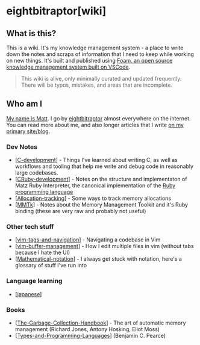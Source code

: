 # eightbitraptor[wiki]

## What is this?

This is a wiki. It's my knowledge management system - a place to write down the
notes and scraps of information that I need to keep while working on new things.
It's built and published using [Foam, an open source knowledge management system
built on VSCode](https://foambubble.github.io/foam/).

> This wiki is alive, only minimally curated and updated frequently. There will
> be typos, mistakes, and areas that are incomplete.

## Who am I

[My name is Matt](https://www.eightbitraptor.com/about). I go by
[eightbitraptor](https://www.eightbitraptor.com) almost everywhere on the
internet. You can read more about me, and also longer articles that I write [on
my primary site/blog](https://www.eightbitraptor.com).

### Dev Notes
* [[C-development]] - Things I've learned about writing C, as well as workflows
  and tooling that help me write and debug code in reasonably large codebases.
* [[CRuby-development]] - Notes on the structure and implementaton of Matz Ruby
  Interpreter, the canonical implementation of the [Ruby programming
  language](https://www.ruby-lang.org)
* [[Allocation-tracking]] - Some ways to track memory allocations
* [[MMTk]] - Notes about the Memory Management Toolkit and it's Ruby binding
  (these are very raw and probably not useful)

### Other tech stuff
* [[vim-tags-and-navigation]] - Navigating a codebase in Vim
* [[vim-buffer-management]] - How I edit multiple files in vim (without tabs
  because I hate the UI)
* [[Mathematical-notation]] - I always get stuck with notation, here's a
  glossary of stuff I've run into

### Language learning
* [[japanese]]

### Books

* [[The-Garbage-Collection-Handbook]] - The art of automatic memory management
  (Richard Jones, Antony Hosking, Eliot Moss)
* [[Types-and-Programming-Languages]] (Benjamin C. Pearce)

<!--<script src="{{ base.url | prepend: site.url }}/assets/dev-notes.js"></script><script>
</script>-->


[//begin]: # "Autogenerated link references for markdown compatibility"
[C-development]: c-development "C Development"
[CRuby-development]: cruby-development "CRuby Development"
[Allocation-tracking]: allocation-tracking "Allocation Tracking"
[MMTk]: mmtk "MMTk"
[vim-tags-and-navigation]: vim-tags-and-navigation "Vim Tags and Navigation"
[vim-buffer-management]: vim-buffer-management "Vim Buffer Management"
[Mathematical-notation]: mathematical-notation "Mathematical Notation"
[japanese]: japanese "Japanese"
[The-Garbage-Collection-Handbook]: the-garbage-collection-handbook "The Garbage Collection Handbook"
[Types-and-Programming-Languages]: types-and-programming-languages "Types and Programming Languages"
[//end]: # "Autogenerated link references"
